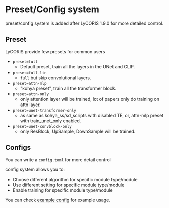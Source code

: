 # Preset/Config system

preset/config system is added after LyCORIS 1.9.0 for more detailed control.

## Preset
LyCORIS provide few presets for common users

* `preset=full`
  * Default preset, train all the layers in the UNet and CLIP.
* `preset=full-lin`
  * `full` but skip convolutional layers.
* `preset=attn-mlp`
  * "kohya preset", train all the transformer block.
* `preset=attn-only`
  * only attention layer will be trained, lot of papers only do training on attn layer.
* `preset=unet-transformer-only`
  * as same as kohya_ss/sd_scripts with disabled TE, or, attn-mlp preset with train_unet_only enabled.
* `preset=unet-convblock-only`
  * only ResBlock, UpSample, DownSample will be trained.


## Configs
You can write a `config.toml` for more detail control

config system allows you to:
* Choose different algorithm for specific module type/module
* Use different setting for specific module type/module
* Enable training for specific module type/module

You can check [example config](../example_configs/preset_configs/example.toml) for example usage.